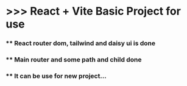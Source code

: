 # >>> React + Vite Basic Project for use

### ** React router dom, tailwind and daisy ui is done
### ** Main router and some path and child done
### ** It can be use for new project...